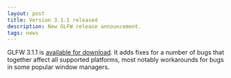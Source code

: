 ```yaml
---
layout: post
title: Version 3.1.1 released
description: New GLFW release announcement.
tags: news
---
```


GLFW 3.1.1 is [available for download](download.html).  It adds fixes for
a number of bugs that together affect all supported platforms, most notably
workarounds for bugs in some popular window managers.

